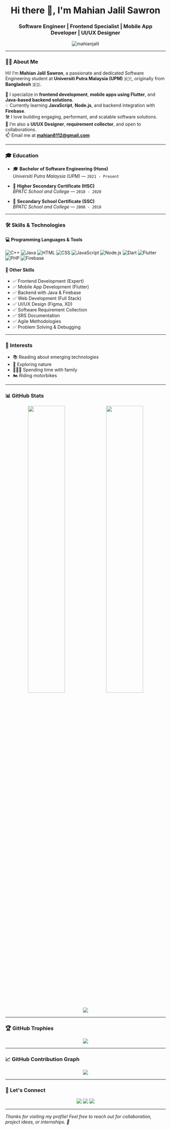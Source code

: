 <h1 align="center">Hi there 👋, I'm Mahian Jalil Sawron</h1>
<h3 align="center">Software Engineer | Frontend Specialist | Mobile App Developer | UI/UX Designer</h3>

<p align="center">
  <img src="https://komarev.com/ghpvc/?username=mahianjalil&label=Profile%20views&color=0e75b6&style=flat" alt="mahianjalil" />
</p>

---

### 👨‍💻 About Me

Hi! I’m **Mahian Jalil Sawron**, a passionate and dedicated Software Engineering student at **Universiti Putra Malaysia (UPM)** 🇲🇾, originally from **Bangladesh** 🇧🇩.

🚀 I specialize in **frontend development**, **mobile apps using Flutter**, and **Java-based backend solutions**.  
💡 Currently learning **JavaScript**, **Node.js**, and backend integration with **Firebase**.  
🛠️ I love building engaging, performant, and scalable software solutions.  
💬 I’m also a **UI/UX Designer**, **requirement collector**, and open to collaborations.  
📫 Email me at **mahian8112@gmail.com**  

---

### 🎓 Education

- 🎓 **Bachelor of Software Engineering (Hons)**  
  *Universiti Putra Malaysia (UPM)* — `2021 - Present`

- 📘 **Higher Secondary Certificate (HSC)**  
  *BPATC School and College* — `2018 - 2020`

- 📗 **Secondary School Certificate (SSC)**  
  *BPATC School and College* — `2008 - 2018`

---

### 🛠️ Skills & Technologies

#### 💻 Programming Languages & Tools

![C++](https://img.shields.io/badge/C++-Junior-blue?style=flat-square&logo=c%2B%2B)
![Java](https://img.shields.io/badge/Java-Expert-orange?style=flat-square&logo=java)
![HTML](https://img.shields.io/badge/HTML-Expert-red?style=flat-square&logo=html5)
![CSS](https://img.shields.io/badge/CSS-Expert-blue?style=flat-square&logo=css3)
![JavaScript](https://img.shields.io/badge/JavaScript-Learning-yellow?style=flat-square&logo=javascript)
![Node.js](https://img.shields.io/badge/Node.js-Learning-green?style=flat-square&logo=node.js)
![Dart](https://img.shields.io/badge/Dart-Expert-blue?style=flat-square&logo=dart)
![Flutter](https://img.shields.io/badge/Flutter-Expert-lightblue?style=flat-square&logo=flutter)
![PHP](https://img.shields.io/badge/PHP-Intermediate-purple?style=flat-square&logo=php)
![Firebase](https://img.shields.io/badge/Firebase-Beginner-ffca28?style=flat-square&logo=firebase)

#### 🧠 Other Skills

- ✅ Frontend Development (Expert)
- ✅ Mobile App Development (Flutter)
- ✅ Backend with Java & Firebase
- ✅ Web Development (Full Stack)
- ✅ UI/UX Design (Figma, XD)
- ✅ Software Requirement Collection
- ✅ SRS Documentation
- ✅ Agile Methodologies
- ✅ Problem Solving & Debugging

---

### 🌱 Interests

- 📚 Reading about emerging technologies  
- 🌿 Exploring nature  
- 👨‍👩‍👧 Spending time with family  
- 🏍️ Riding motorbikes  

---

### 📊 GitHub Stats

<p align="center">
  <img width="48%" src="https://github-readme-stats.vercel.app/api?username=mahianjalil&show_icons=true&theme=tokyonight&hide_border=true&count_private=true" />
  <img width="48%" src="https://github-readme-streak-stats.herokuapp.com/?user=mahianjalil&theme=tokyonight&hide_border=true" />
</p>

<p align="center">
  <img src="https://github-readme-stats.vercel.app/api/top-langs/?username=mahianjalil&layout=compact&theme=tokyonight&hide_border=true" />
</p>

---

### 🏆 GitHub Trophies

<p align="center">
  <img src="https://github-profile-trophy.vercel.app/?username=mahianjalil&theme=onedark&row=1&column=6" />
</p>

---

### 📈 GitHub Contribution Graph

<p align="center">
  <img src="https://github-readme-activity-graph.cyclic.app/graph?username=mahianjalil&theme=tokyo-night" />
</p>

---

### 🔗 Let's Connect

<p align="center">
  <a href="mailto:mahian8112@gmail.com"><img src="https://img.shields.io/badge/Email-D14836?style=for-the-badge&logo=gmail&logoColor=white"/></a>
  <a href="https://www.linkedin.com/in/mahianjalil"><img src="https://img.shields.io/badge/LinkedIn-blue?style=for-the-badge&logo=linkedin&logoColor=white"/></a>
  <a href="https://github.com/mahianjalil"><img src="https://img.shields.io/badge/GitHub-000?style=for-the-badge&logo=github&logoColor=white"/></a>
</p>

---

*Thanks for visiting my profile! Feel free to reach out for collaboration, project ideas, or internships. 🚀*
